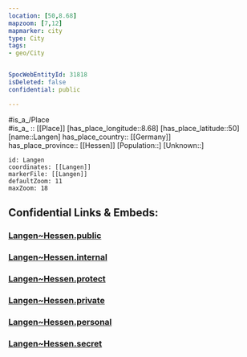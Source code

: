 ```yaml
---
location: [50,8.68] 
mapzoom: [7,12] 
mapmarker: city 
type: City
tags:
- geo/City


SpocWebEntityId: 31818
isDeleted: false
confidential: public

---
```

#is_a_/Place  
#is_a_ :: [[Place]] 
[has_place_longitude::8.68] 
[has_place_latitude::50] 
[name::Langen] 
has_place_country:: [[Germany]]  
has_place_province:: [[Hessen]] 
[Population::] 
[Unknown::] 


```leaflet
id: Langen
coordinates: [[Langen]] 
markerFile: [[Langen]] 
defaultZoom: 11 
maxZoom: 18
```


## Confidential Links & Embeds: 

### [Langen~Hessen.public](/_public/\Earth\Continent\Europe\Europe~Central\Germany\Germany~West\Hessen\counties~Hessen\Offenbach~Main\cities~Offenbach~MainLangen~Hessen.public.md) 

### [Langen~Hessen.internal](/_internal/\Earth\Continent\Europe\Europe~Central\Germany\Germany~West\Hessen\counties~Hessen\Offenbach~Main\cities~Offenbach~MainLangen~Hessen.internal.md) 

### [Langen~Hessen.protect](/_protect/\Earth\Continent\Europe\Europe~Central\Germany\Germany~West\Hessen\counties~Hessen\Offenbach~Main\cities~Offenbach~MainLangen~Hessen.protect.md) 

### [Langen~Hessen.private](/_private/\Earth\Continent\Europe\Europe~Central\Germany\Germany~West\Hessen\counties~Hessen\Offenbach~Main\cities~Offenbach~MainLangen~Hessen.private.md) 

### [Langen~Hessen.personal](/_personal/\Earth\Continent\Europe\Europe~Central\Germany\Germany~West\Hessen\counties~Hessen\Offenbach~Main\cities~Offenbach~MainLangen~Hessen.personal.md) 

### [Langen~Hessen.secret](/_secret/\Earth\Continent\Europe\Europe~Central\Germany\Germany~West\Hessen\counties~Hessen\Offenbach~Main\cities~Offenbach~MainLangen~Hessen.secret.md)

